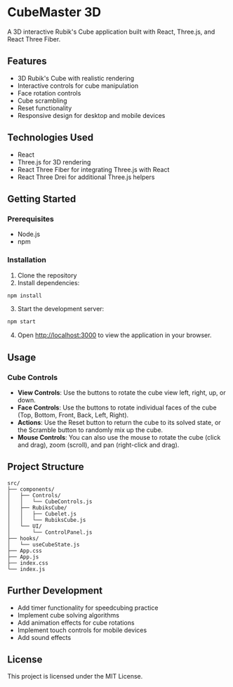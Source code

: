 # CubeMaster 3D

A 3D interactive Rubik's Cube application built with React, Three.js, and React Three Fiber.

## Features

- 3D Rubik's Cube with realistic rendering
- Interactive controls for cube manipulation
- Face rotation controls
- Cube scrambling
- Reset functionality
- Responsive design for desktop and mobile devices

## Technologies Used

- React
- Three.js for 3D rendering
- React Three Fiber for integrating Three.js with React
- React Three Drei for additional Three.js helpers

## Getting Started

### Prerequisites

- Node.js
- npm

### Installation

1. Clone the repository
2. Install dependencies:

```bash
npm install
```

3. Start the development server:

```bash
npm start
```

4. Open [http://localhost:3000](http://localhost:3000) to view the application in your browser.

## Usage

### Cube Controls

- **View Controls**: Use the buttons to rotate the cube view left, right, up, or down.
- **Face Controls**: Use the buttons to rotate individual faces of the cube (Top, Bottom, Front, Back, Left, Right).
- **Actions**: Use the Reset button to return the cube to its solved state, or the Scramble button to randomly mix up the cube.
- **Mouse Controls**: You can also use the mouse to rotate the cube (click and drag), zoom (scroll), and pan (right-click and drag).

## Project Structure

```
src/
├── components/
│   ├── Controls/
│   │   └── CubeControls.js
│   ├── RubiksCube/
│   │   ├── Cubelet.js
│   │   └── RubiksCube.js
│   └── UI/
│       └── ControlPanel.js
├── hooks/
│   └── useCubeState.js
├── App.css
├── App.js
├── index.css
└── index.js
```

## Further Development

- Add timer functionality for speedcubing practice
- Implement cube solving algorithms
- Add animation effects for cube rotations
- Implement touch controls for mobile devices
- Add sound effects

## License

This project is licensed under the MIT License.
